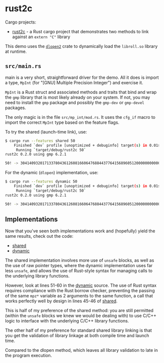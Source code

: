 # rust2c

Cargo projects:
- [rust2c](./src/lib.rs) - a Rust cargo project that demonstrates two methods to link against an
    `extern "C"` library

This demo uses the [`dlopen2`](https://github.com/OpenByteDev/dlopen2) crate to dynamically load the
`libroll.so` library at runtime.

## `src/main.rs`

main is a very short, straightforward driver for the demo. All it does is import a type, `MpInt`
(for "[GNU] Multiple Precision Integer") and exercise it.

`MpInt` is a Rust struct and associated methods and traits that bind and wrap the `gmp` library that
is most likely already on your system. If not, you may need to install the `gmp` package and
possibly the `gmp-dev` or `gmp-devel` packages.

The only magic is in the file `src/mp_int/mod.rs`. It uses the `cfg_if` macro to import the correct
`MpInt` type based on the feature flags.

To try the shared (launch-time link), use:

```sh
$ cargo run --features shared 50 
    Finished `dev` profile [unoptimized + debuginfo] target(s) in 0.01s
     Running `target/debug/rust2c 50`
rust2c 0.2.0 using gmp 6.2.1

50! -> 30414093201713378043612608166064768844377641568960512000000000000
```

For the dynamic (`dlopen`) implementation, use:

```sh
$ cargo run --features dynamic 50
    Finished `dev` profile [unoptimized + debuginfo] target(s) in 0.01s
     Running `target/debug/rust2c 50`
rust2c 0.2.0 using gmp 6.2.1

50! -> 30414093201713378043612608166064768844377641568960512000000000000
```


## Implementations

Now that you've seen both implementations work and (hopefully) yield the same results, check out the
code:

- [shared](./src/mp_int/gmp_shared.md)
- [dynamic](./src/mp_int/gmp_dynamic.md)

The shared implementation involves more use of `unsafe` blocks, as well as the use of raw pointer
types, where the dynamic implementation uses far less `unsafe`, and allows the use of Rust-style
syntax for managing calls to the underlying library functions.

However, look at lines 51-60 in the [dynamic](./src/mp_int/gmp_dynamic.rs) source. The use of Rust
syntax requires compliance with the Rust borrow checker, preventing the passing of the same `mpz*`
variable as 2 arguments to the same function, a call that works perfectly well by design in lines
45-46 of [shared](./src/mp_int/gmp_shared.md).

This is half of my preference of the shared method: you are still permitted (within the `unsafe`
blocks we knew we would be dealing with) to use C/C++ logic to interface with the underlying C/C++
library functions.

The other half of my preference for standard shared library linking is that you get the validation
of library linkage at both compile time and launch time.

Compared to the dlopen method, which leaves all library validation to late in the program execution.
